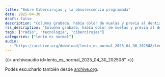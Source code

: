 ```yaml
---
title: "Sobre Cibercirujas y la obsolescencia programada"
date: 2025-04-30
draft: false
description: "Columna grabada, había dolor de muelas y previa al dentista. Hablamos un poco de obsolescencia programada y Cibercirujas"
rss_description: "Columna grabada, había dolor de muelas y previa al dentista. Hablamos un poco de obsolescencia programada y Cibercirujas"
tags: ["radio", "tecnologia", "cibercirujas"]
categories: ["lento es normal"]
audio:
  - "https://archive.org/download/lento_es_normal_2025_04_30_202508/lento_es_normal_2025_04_30.mp3"
---
```




{{< archiveaudio id=lento_es_normal_2025_04_30_202508" >}}

Podés escucharlo también desde [archive.org](https://archive.org/details/lento_es_normal_2025_04_30_202508).
